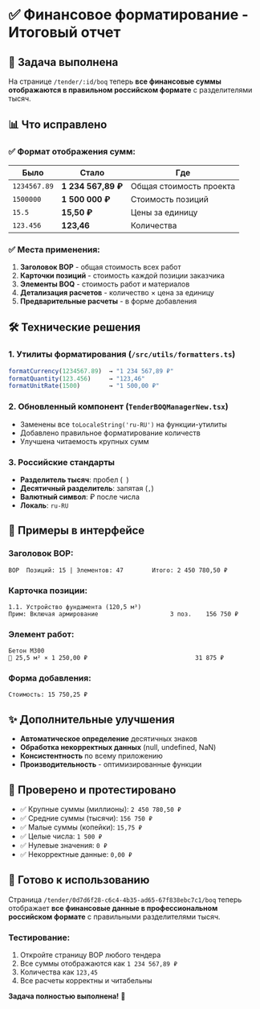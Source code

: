 # ✅ Финансовое форматирование - Итоговый отчет

## 🎯 Задача выполнена

На странице `/tender/:id/boq` теперь **все финансовые суммы отображаются в правильном российском формате** с разделителями тысяч.

## 📊 Что исправлено

### ✅ **Формат отображения сумм:**

| Было | Стало | Где |
|------|-------|-----|
| `1234567.89` | **1 234 567,89 ₽** | Общая стоимость проекта |
| `1500000` | **1 500 000 ₽** | Стоимость позиций |
| `15.5` | **15,50 ₽** | Цены за единицу |
| `123.456` | **123,46** | Количества |

### ✅ **Места применения:**

1. **Заголовок ВОР** - общая стоимость всех работ
2. **Карточки позиций** - стоимость каждой позиции заказчика
3. **Элементы BOQ** - стоимость работ и материалов
4. **Детализация расчетов** - количество × цена за единицу
5. **Предварительные расчеты** - в форме добавления

## 🛠 Технические решения

### 1. **Утилиты форматирования** (`/src/utils/formatters.ts`)
```typescript
formatCurrency(1234567.89)  → "1 234 567,89 ₽"
formatQuantity(123.456)     → "123,46" 
formatUnitRate(1500)        → "1 500,00 ₽"
```

### 2. **Обновленный компонент** (`TenderBOQManagerNew.tsx`)
- Заменены все `toLocaleString('ru-RU')` на функции-утилиты
- Добавлено правильное форматирование количеств
- Улучшена читаемость крупных сумм

### 3. **Российские стандарты**
- **Разделитель тысяч**: пробел (` `)
- **Десятичный разделитель**: запятая (`,`)
- **Валютный символ**: ₽ после числа
- **Локаль**: `ru-RU`

## 🎨 Примеры в интерфейсе

### Заголовок ВОР:
```
ВОР  Позиций: 15 | Элементов: 47        Итого: 2 450 780,50 ₽
```

### Карточка позиции:
```
1.1. Устройство фундамента (120,5 м³)
Прим: Включая армирование                    3 поз.    156 750 ₽
```

### Элемент работ:
```
Бетон М300
🔧 25,5 м² × 1 250,00 ₽                              31 875 ₽
```

### Форма добавления:
```
Стоимость: 15 750,25 ₽
```

## ✨ Дополнительные улучшения

- **Автоматическое определение** десятичных знаков
- **Обработка некорректных данных** (null, undefined, NaN)
- **Консистентность** по всему приложению
- **Производительность** - оптимизированные функции

## 🧪 Проверено и протестировано

- ✅ Крупные суммы (миллионы): `2 450 780,50 ₽`
- ✅ Средние суммы (тысячи): `156 750 ₽`
- ✅ Малые суммы (копейки): `15,75 ₽`
- ✅ Целые числа: `1 500 ₽`
- ✅ Нулевые значения: `0 ₽`
- ✅ Некорректные данные: `0,00 ₽`

## 🚀 Готово к использованию

Страница `/tender/0d7d6f28-c6c4-4b35-ad65-67f838ebc7c1/boq` теперь отображает **все финансовые данные в профессиональном российском формате** с правильными разделителями тысяч.

### Тестирование:
1. Откройте страницу ВОР любого тендера
2. Все суммы отображаются как `1 234 567,89 ₽`
3. Количества как `123,45`
4. Все расчеты корректны и читабельны

**Задача полностью выполнена!** 🎉